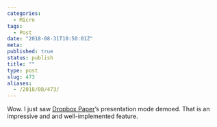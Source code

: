 ```yaml
---
categories:
  - Micro
tags:
  - Post
date: "2018-08-31T10:50:01Z"
meta:
published: true
status: publish
title: ""
type: post
slug: 473
aliases:
  - /2018/08/473/
---
```

<p>Wow. I just saw <a href="https://paper.dropbox.com">Dropbox Paper</a>’s presentation mode demoed. That is an impressive and and well-implemented feature.</p>
